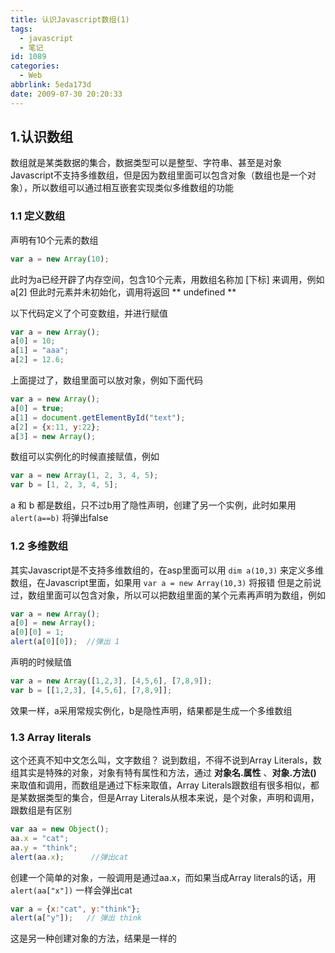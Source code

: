 ```yaml
---
title: 认识Javascript数组(1)
tags:
  - javascript
  - 笔记
id: 1089
categories:
  - Web
abbrlink: 5eda173d
date: 2009-07-30 20:20:33
---
```

## 1.认识数组

数组就是某类数据的集合，数据类型可以是整型、字符串、甚至是对象
Javascript不支持多维数组，但是因为数组里面可以包含对象（数组也是一个对象），所以数组可以通过相互嵌套实现类似多维数组的功能

### 1.1 定义数组

声明有10个元素的数组
```js
var a = new Array(10);
```

此时为a已经开辟了内存空间，包含10个元素，用数组名称加 [下标] 来调用，例如 a[2] 但此时元素并未初始化，调用将返回 ** undefined **

以下代码定义了个可变数组，并进行赋值

```js
var a = new Array();
a[0] = 10;
a[1] = "aaa";
a[2] = 12.6;
```
<!--more-->

上面提过了，数组里面可以放对象，例如下面代码
```js
var a = new Array();
a[0] = true;
a[1] = document.getElementById("text");
a[2] = {x:11, y:22};
a[3] = new Array();
```

数组可以实例化的时候直接赋值，例如
```js
var a = new Array(1, 2, 3, 4, 5);
var b = [1, 2, 3, 4, 5];
```
a 和 b 都是数组，只不过b用了隐性声明，创建了另一个实例，此时如果用 `alert(a==b)` 将弹出false

### 1.2 多维数组

其实Javascript是不支持多维数组的，在asp里面可以用 `dim a(10,3)` 来定义多维数组，在Javascript里面，如果用 `var a = new Array(10,3)` 将报错
但是之前说过，数组里面可以包含对象，所以可以把数组里面的某个元素再声明为数组，例如

```js
var a = new Array();
a[0] = new Array();
a[0][0] = 1;
alert(a[0][0]);  //弹出 1
```

声明的时候赋值
```js
var a = new Array([1,2,3], [4,5,6], [7,8,9]);
var b = [[1,2,3], [4,5,6], [7,8,9]];
```
效果一样，a采用常规实例化，b是隐性声明，结果都是生成一个多维数组

### 1.3 Array literals

这个还真不知中文怎么叫，文字数组？
说到数组，不得不说到Array Literals，数组其实是特殊的对象，对象有特有属性和方法，通过 **对象名.属性** 、**对象.方法()** 来取值和调用，而数组是通过下标来取值，Array Literals跟数组有很多相似，都是某数据类型的集合，但是Array Literals从根本来说，是个对象，声明和调用，跟数组是有区别

```js
var aa = new Object();
aa.x = "cat";
aa.y = "think";
alert(aa.x);      //弹出cat
```

创建一个简单的对象，一般调用是通过aa.x，而如果当成Array literals的话，用 `alert(aa["x"])` 一样会弹出cat

```js
var a = {x:"cat", y:"think"};
alert(a["y"]);   // 弹出 think
```
这是另一种创建对象的方法，结果是一样的
